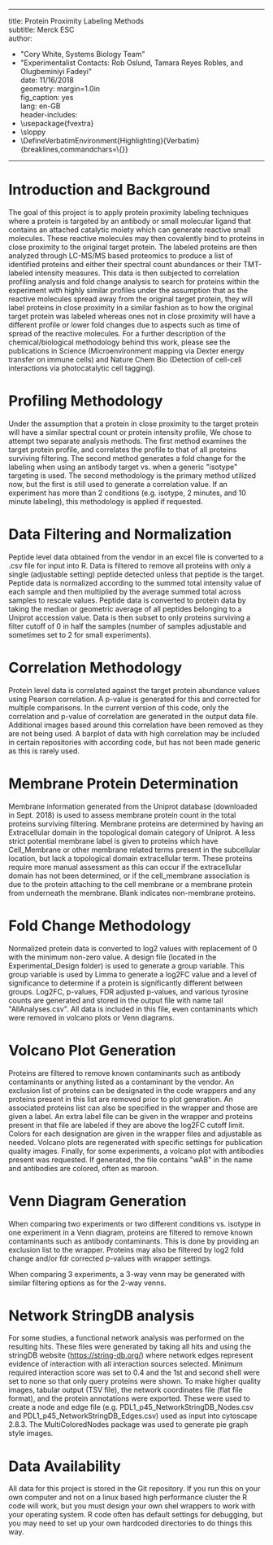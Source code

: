 

---
title: Protein Proximity Labeling Methods  
subtitle:  Merck ESC  
author:  
- "Cory White, Systems Biology Team"  
- "Experimentalist Contacts: Rob Oslund, Tamara Reyes Robles, and Olugbeminiyi Fadeyi"  
date: 11/16/2018   
geometry: margin=1.0in  
fig_caption: yes  
lang: en-GB  
header-includes:  
 - \usepackage{fvextra}  
 - \sloppy  
 - \DefineVerbatimEnvironment{Highlighting}{Verbatim}{breaklines,commandchars=\\\{\}}  
---

#  Introduction and Background

The goal of this project is to apply protein proximity labeling techniques where a protein is targeted by an antibody or small molecular ligand that contains an attached catalytic moiety which can generate reactive small molecules.  These reactive molecules may then covalently bind to proteins in close proximity to the original target protein.  The labeled proteins are then analyzed through LC-MS/MS based proteomics to produce a list of identified proteins and either their spectral count abundances or their TMT-labeled intensity measures.  This data is then subjected to correlation profiling analysis and fold change analysis to search for proteins within the experiment with highly similar profiles under the assumption that as the reactive molecules spread away from the original target protein, they will label proteins in close proximity in a similar fashion as to how the original target protein was labeled whereas ones not in close proximity will have a different profile or lower fold changes due to aspects such as time of spread of the reactive molecules.  For a further description of the chemical/biological methodology behind this work, please see the publications in Science (Microenvironment mapping via Dexter energy transfer on immune cells) and Nature Chem Bio (Detection of cell-cell interactions via photocatalytic cell tagging).  

#  Profiling Methodology

Under the assumption that a protein in close proximity to the target protein will have a similar spectral count or protein intensity profile, We chose to attempt two separate analysis methods.  The first method examines the target protein profile, and correlates the profile to that of all proteins surviving filtering.  The second method generates a fold change for the labeling when using an antibody target vs. when a generic "isotype" targeting is used.  The second methodology is the primary method utilized now, but the first is still used to generate a correlation value.  If an experiment has more than 2 conditions (e.g. isotype, 2 minutes, and 10 minute labeling), this methodology is applied if requested.  

#  Data Filtering and Normalization

Peptide level data obtained from the vendor in an excel file is converted to a .csv file for input into R.  Data is filtered to remove all proteins with only a single (adjustable setting) peptide detected unless that peptide is the target.  Peptide data is normalized according to the summed total intensity value of each sample and then multiplied by the average summed total across samples to rescale values.  Peptide data is converted to protein data by taking the median or geometric average of all peptides belonging to a Uniprot accession value.  Data is then subset to only proteins surviving a filter cutoff of 0 in half the samples (number of samples adjustable and sometimes set to 2 for small experiments).  

#  Correlation Methodology

Protein level data is correlated against the target protein abundance values using Pearson correlation.  A p-value is generated for this and corrected for multiple comparisons.  In the current version of this code, only the correlation and p-value of correlation are generated in the output data file.  Additional images based around this correlation have been removed as they are not being used.  A barplot of data with high correlation may be included in certain repositories with according code, but has not been made generic as this is rarely used.  

#  Membrane Protein Determination

Membrane information generated from the Uniprot database (downloaded in Sept. 2018) is used to assess membrane protein count in the total proteins surviving filtering.  Membrane proteins are determined by having an Extracellular domain in the topological domain category of Uniprot.  A less strict potential membrane label is given to proteins which have Cell_Membrane or other membrane related terms present in the subcellular location, but lack a topological domain extracellular term.  These proteins require more manual assessment as this can occur if the extracellular domain has not been determined, or if the cell_membrane association is due to the protein attaching to the cell membrane or a membrane protein from underneath the membrane.  Blank indicates non-membrane proteins.  

#  Fold Change Methodology

Normalized protein data is converted to log2 values with replacement of 0 with the minimum non-zero value.  A design file (located in the Experimental_Design folder) is used to generate a group variable.  This group variable is used by Limma to generate a log2FC value and a level of significance to determine if a protein is significantly different between groups.  Log2FC, p-values, FDR adjusted p-values, and various tyrosine counts are generated and stored in the output file with name tail "AllAnalyses.csv".  All data is included in this file, even contaminants which were removed in volcano plots or Venn diagrams.  

#  Volcano Plot Generation

Proteins are filtered to remove known contaminants such as antibody contaminants or anything listed as a contaminant by the vendor.  An exclusion list of proteins can be designated in the code wrappers and any proteins present in this list are removed prior to plot generation.  An associated proteins list can also be specified in the wrapper and those are given a label.  An extra label file can be given in the wrapper and proteins present in that file are labeled if they are above the log2FC cutoff limit.  Colors for each designation are given in the wrapper files and adjustable as needed.  Volcano plots are regenerated with specific settings for publication quality images.  Finally, for some experiments, a volcano plot with antibodies present was requested.  If generated, the file contains "wAB" in the name and antibodies are colored, often as maroon.  

#  Venn Diagram Generation

When comparing two experiments or two different conditions vs. isotype in one experiment in a Venn diagram, proteins are filtered to remove known contaminants such as antibody contaminants.  This is done by providing an exclusion list to the wrapper.  Proteins may also be filtered by log2 fold change and/or fdr corrected p-values with wrapper settings.  

When comparing 3 experiments, a 3-way venn may be generated with similar filtering options as for the 2-way venns.  

#  Network StringDB analysis

For some studies, a functional network analysis was performed on the resulting hits.  These files were generated by taking all hits and using the stringDB website (https://string-db.org/) where network edges represent evidence of interaction with all interaction sources selected.  Minimum required interaction score was set to 0.4 and the 1st and second shell were set to none so that only query proteins were shown.  To make higher quality images, tabular output (TSV file), the network coordinates file (flat file format), and the protein annotations were exported.  These were used to create a node and edge file (e.g. PDL1_p45_NetworkStringDB_Nodes.csv and PDL1_p45_NetworkStringDB_Edges.csv) used as input into cytoscape 2.8.3.  The MultiColoredNodes package was used to generate pie graph style images.  

#  Data Availability

All data for this project is stored in the Git repository.  If you run this on your own computer and not on a linux based high performance cluster the R code will work, but you must design your own shel wrappers to work with your operating system.  R code often has default settings for debugging, but you may need to set up your own hardcoded directories to do things this way.  
